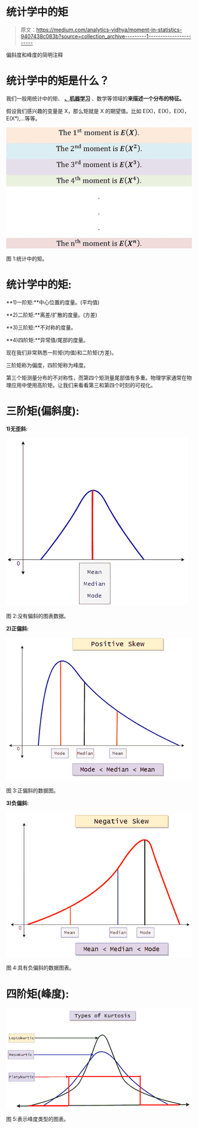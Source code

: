 # 统计学中的矩

> 原文：<https://medium.com/analytics-vidhya/moment-in-statistics-9407438c083b?source=collection_archive---------1----------------------->

偏斜度和峰度的简明注释

# 统计学中的矩是什么？

我们一般用统计中的矩、 [**、机器学习**](https://mld.ai/mldcmu) 、数学等领域的**来描述一个分布的特征。**

假设我们感兴趣的变量是 X，那么矩就是 X 的期望值。比如 E(X)，E(X)，E(X)，E(X⁴),…等等。

![](img/14645c64c2e1b58df10d2a4c5f8eb6dd.png)

图 1:统计中的矩。

# 统计学中的矩:

**1)一阶矩:**中心位置的度量。(平均值)

**2)二阶矩:**离差/扩散的度量。(方差)

**3)三阶矩:**不对称的度量。

**4)四阶矩:**异常值/尾部的度量。

现在我们非常熟悉一阶矩(均值)和二阶矩(方差)。

三阶矩称为偏度，四阶矩称为峰度。

第三个矩测量分布的不对称性，而第四个矩测量尾部值有多重。物理学家通常在物理应用中使用高阶矩。让我们来看看第三和第四个时刻的可视化。

# 三阶矩(偏斜度):

**1)无歪斜:**

![](img/47c5b8fd26f2a286f20827d70ce4e7b7.png)

图 2:没有偏斜的图表数据。

**2)正偏斜:**

![](img/14c4443e60245b8f637fd330f7eb123c.png)

图 3:正偏斜的数据图。

**3)负偏斜:**

![](img/94cdb3b9c7dc11784d82999edd785f73.png)

图 4:具有负偏斜的数据图表。

# 四阶矩(峰度):

![](img/5c48757a95b9ab5e4de8de8562859078.png)

图 5:表示峰度类型的图表。